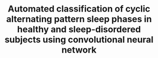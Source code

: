 ---
title: "Automated classification of cyclic alternating pattern sleep phases in healthy and sleep-disordered subjects using convolutional neural network"
description: "A deep learning model based on 1-D Convolutional Neural Network (CNN) to classify Cyclic Alternating Pattern (CAP) sleep phases A & B. The proposed model uses single-channel standardized electroencephalogram (EEG) recordings provided by the CAP sleep database. No manual feature extraction or pre/post processing is required making the approach completely autonomous. The model classifies CAP phases for healthy as well as for unhealthy subjects like narcolepsy, RBD, PLM, NFLE and insomnia."
image: "images/projects/cap.png"
github: "https://github.com/Shrutii07/CAP-Phase-Detection"
featured: false
order: 1
tags: ["Python","Keras", "CRNN", "Medical AI"]
startDate: "2021-06"
endDate: "2021-12"
accuracy: "96.8%"
precision: "0.95"
paper: "https://doi.org/10.1016/j.compbiomed.2022.105594"
paperTitle: "Automated classification of cyclic alternating pattern sleep phases in healthy and sleep-disordered subjects using convolutional neural network"
venue: "Computers in Biology and Medicine"
---